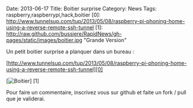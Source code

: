 Date: 2013-06-17
Title: Boitier surprise
Category: News
Tags: raspberry,raspberrypi,hack,boitier
[0]: http://www.tunnelsup.com/tup/2013/05/08/raspberry-pi-phoning-home-using-a-reverse-remote-ssh-tunnel
[1]: http://raw.github.com/bussiere/RapidNews/gh-pages/static/images/boitier.jpg  "Grande Version"

Un petit boitier surprise a planquer dans un bureau :

[http://www.tunnelsup.com/tup/2013/05/08/raspberry-pi-phoning-home-using-a-reverse-remote-ssh-tunnel][0]


[![Boitier](http://raw.github.com/bussiere/RapidNews/gh-pages/static/images/boitier_thumb.jpg)] [1] 

Pour faire un commentaire, inscrivez vous sur github et faite un fork / pull que je validerai.


